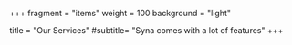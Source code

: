 +++
fragment = "items"
weight = 100
background = "light"

title = "Our Services"
#subtitle= "Syna comes with a lot of features"
+++
